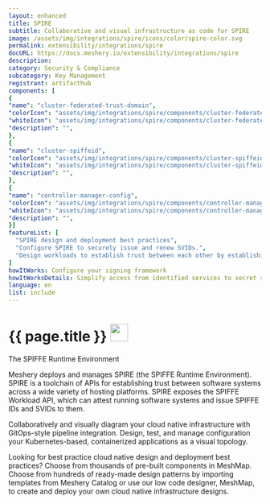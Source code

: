 ```yaml
---
layout: enhanced
title: SPIRE
subtitle: Collaborative and visual infrastructure as code for SPIRE
image: /assets/img/integrations/spire/icons/color/spire-color.svg
permalink: extensibility/integrations/spire
docURL: https://docs.meshery.io/extensibility/integrations/spire
description: 
category: Security & Compliance
subcategory: Key Management
registrant: artifacthub
components: [
{
"name": "cluster-federated-trust-domain",
"colorIcon": "assets/img/integrations/spire/components/cluster-federated-trust-domain/icons/color/cluster-federated-trust-domain-color.svg",
"whiteIcon": "assets/img/integrations/spire/components/cluster-federated-trust-domain/icons/white/cluster-federated-trust-domain-white.svg",
"description": "",
},
{
"name": "cluster-spiffeid",
"colorIcon": "assets/img/integrations/spire/components/cluster-spiffeid/icons/color/cluster-spiffeid-color.svg",
"whiteIcon": "assets/img/integrations/spire/components/cluster-spiffeid/icons/white/cluster-spiffeid-white.svg",
"description": "",
},
{
"name": "controller-manager-config",
"colorIcon": "assets/img/integrations/spire/components/controller-manager-config/icons/color/controller-manager-config-color.svg",
"whiteIcon": "assets/img/integrations/spire/components/controller-manager-config/icons/white/controller-manager-config-white.svg",
"description": "",
}]
featureList: [
  "SPIRE design and deployment best practices",
  "Configure SPIRE to securely issue and renew SVIDs.",
  "Design workloads to establish trust between each other by establishing an mTLS connection or by signing and verifying a JWT token."
]
howItWorks: Configure your signing framework
howItWorksDetails: Simplify access from identified services to secret stores, databases, services meshes and cloud provider services.
language: en
list: include
---
```

<h1>{{ page.title }} <img src="{{ page.image }}" style="width: 35px; height: 35px;" /></h1>

<p>
The SPIFFE Runtime Environment
</p>
<p>
    Meshery deploys and manages SPIRE (the SPIFFE Runtime Environment). SPIRE is a toolchain of APIs for establishing trust between software systems across a wide variety of hosting platforms. SPIRE exposes the SPIFFE Workload API, which can attest running software systems and issue SPIFFE IDs and SVIDs to them. 
</p>
<p>
    Collaboratively and visually diagram your cloud native infrastructure with GitOps-style pipeline integration. Design, test, and manage configuration your Kubernetes-based, containerized applications as a visual topology.
</p>
<p>
    Looking for best practice cloud native design and deployment best practices? Choose from thousands of pre-built components in MeshMap. Choose from hundreds of ready-made design patterns by importing templates from Meshery Catalog or use our low code designer, MeshMap, to create and deploy your own cloud native infrastructure designs.
</p>
